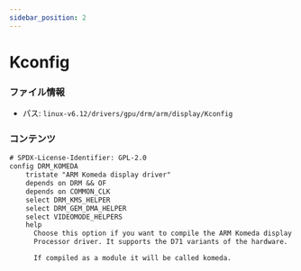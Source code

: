 ```yaml
---
sidebar_position: 2
---
```

# Kconfig

### ファイル情報

- パス: `linux-v6.12/drivers/gpu/drm/arm/display/Kconfig`

### コンテンツ

```txt
# SPDX-License-Identifier: GPL-2.0
config DRM_KOMEDA
	tristate "ARM Komeda display driver"
	depends on DRM && OF
	depends on COMMON_CLK
	select DRM_KMS_HELPER
	select DRM_GEM_DMA_HELPER
	select VIDEOMODE_HELPERS
	help
	  Choose this option if you want to compile the ARM Komeda display
	  Processor driver. It supports the D71 variants of the hardware.

	  If compiled as a module it will be called komeda.

```
